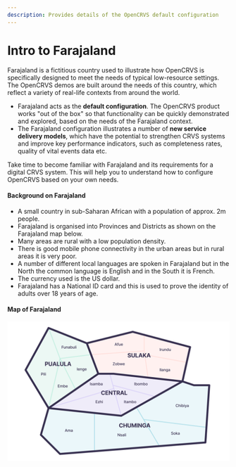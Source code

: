 ```yaml
---
description: Provides details of the OpenCRVS default configuration
---
```


# Intro to Farajaland

Farajaland is a fictitious country used to illustrate how OpenCRVS is specifically designed to meet the needs of typical low-resource settings. The OpenCRVS demos are built around the needs of this country, which reflect a variety of real-life contexts from around the world.

* Farajaland acts as the **default configuration**. The OpenCRVS product works "out of the box" so that functionality can be quickly demonstrated and explored, based on the needs of the Farajaland context.
* The Farajaland configuration illustrates a number of **new service delivery models**, which have the potential to strengthen CRVS systems and improve key performance indicators, such as completeness rates, quality of vital events data etc.

Take time to become familiar with Farajaland and its requirements for a digital CRVS system. This will help you to understand how to configure OpenCRVS based on your own needs.

#### **Background on Farajaland**

* A small country in sub-Saharan African with a population of approx. 2m people.
* Farajaland is organised into Provinces and Districts as shown on the Farajaland map below.
* Many areas are rural with a low population density.
* There is good mobile phone connectivity in the urban areas but in rural areas it is very poor.
* A number of different local languages are spoken in Farajaland but in the North the common language is English and in the South it is French.
* The currency used is the US dollar.
* Farajaland has a National ID card and this is used to prove the identity of adults over 18 years of age.

#### Map of Farajaland

![Provinces and Districts of Farajaland](../.gitbook/assets/farajaland-map.png)
